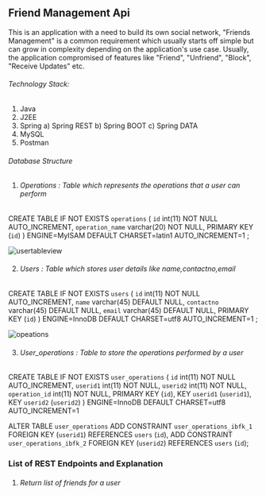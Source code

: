 ## Friend Management Api
This is an application with a need to build its own social network, "Friends Management" is a common requirement which usually starts off simple but can grow in complexity depending on the application's use case. Usually, the application compromised of features like "Friend", "Unfriend", "Block", "Receive Updates" etc.

###### Technology Stack:
1)	Java
2)	J2EE
3)	Spring 
  a)	Spring REST
  b)	Spring BOOT
  c)	Spring DATA
4)	MySQL
5)	Postman

###### Database Structure 
1) ######	Operations  :  Table which represents the operations that a user can perform

CREATE TABLE IF NOT EXISTS `operations` (
  `id` int(11) NOT NULL AUTO_INCREMENT,
  `operation_name` varchar(20) NOT NULL,
  PRIMARY KEY (`id`)
) ENGINE=MyISAM  DEFAULT CHARSET=latin1 AUTO_INCREMENT=1 ;

![usertableview](https://user-images.githubusercontent.com/1614865/42512104-580e6b3a-8471-11e8-80b3-cd19d09db553.PNG)

2) ###### Users : Table which stores user details like  name,contactno,email

CREATE TABLE IF NOT EXISTS `users` (
  `id` int(11) NOT NULL AUTO_INCREMENT,
  `name` varchar(45) DEFAULT NULL,
  `contactno` varchar(45) DEFAULT NULL,
  `email` varchar(45) DEFAULT NULL,
  PRIMARY KEY (`id`)
) ENGINE=InnoDB  DEFAULT CHARSET=utf8 AUTO_INCREMENT=1 ;

![opeations](https://user-images.githubusercontent.com/1614865/42512167-88df6944-8471-11e8-945b-69b5bc86c9f4.PNG)

3) ###### User_operations : Table to store the operations performed by a user
CREATE TABLE IF NOT EXISTS `user_operations` (
  `id` int(11) NOT NULL AUTO_INCREMENT,
  `userid1` int(11) NOT NULL,
  `userid2` int(11) NOT NULL,
  `operation_id` int(11) NOT NULL,
  PRIMARY KEY (`id`),
  KEY `userid1` (`userid1`),
  KEY `userid2` (`userid2`)
) ENGINE=InnoDB  DEFAULT CHARSET=utf8 AUTO_INCREMENT=1

ALTER TABLE `user_operations`
  ADD CONSTRAINT `user_operations_ibfk_1` FOREIGN KEY (`userid1`) REFERENCES `users` (`id`),
  ADD CONSTRAINT `user_operations_ibfk_2` FOREIGN KEY (`userid2`) REFERENCES `users` (`id`);

### List of REST Endpoints and Explanation
1)	###### Return list of friends for a user
  



